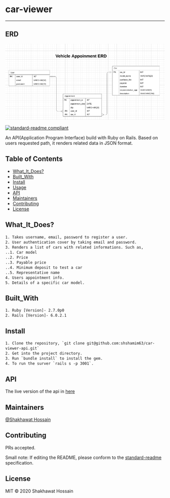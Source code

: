 # car-viewer
___

## ERD
![banner](diagram/vehicleappoinment.png)

[![standard-readme compliant](https://img.shields.io/badge/standard--readme-OK-green.svg?style=flat-square)](https://github.com/RichardLitt/standard-readme)

An API(Application Program Interface) build with Ruby on Rails. Based on users requested path, it renders related data in JSON format. 

## Table of Contents

- [What_It_Does?](#What_It_Does?)
- [Built_With](#Built_With)
- [Install](#install)
- [Usage](#usage)
- [API](#api)
- [Maintainers](#maintainers)
- [Contributing](#contributing)
- [License](#license)

## What_It_Does?
```
1. Takes username, email, password to register a user.
2. User authentication cover by taking email and password.
3. Renders a list of cars with related informations. Such as,
..1. Car model
..2. Price
..3. Payable price
..4. Minimum deposit to test a car
..5. Representative name
4. Users appointment info.
5. Details of a specific car model.

```
## Built_With
```
1. Ruby [Version]- 2.7.0p0
2. Rails [Version]- 6.0.2.1
```
## Install

```
1. Clone the repository, `git clone git@github.com:shshamim63/car-viewer-api.git`
2. Get into the project directory.
3. Run `bundle install` to install the gem.
4. To run the surver `rails s -p 3001`.
```

## API
The live version of the api in [here](https://car-viewer-api.herokuapp.com/)
## Maintainers

[@Shakhawat Hossain](https://github.com/shshamim63)

## Contributing

PRs accepted.

Small note: If editing the README, please conform to the [standard-readme](https://github.com/RichardLitt/standard-readme) specification.

## License

MIT © 2020 Shakhawat Hossain
